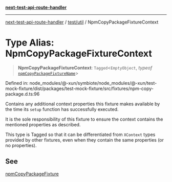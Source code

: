 [**next-test-api-route-handler**](../../../README.md)

***

[next-test-api-route-handler](../../../README.md) / [test/util](../README.md) / NpmCopyPackageFixtureContext

# Type Alias: NpmCopyPackageFixtureContext

> **NpmCopyPackageFixtureContext**: `Tagged`\<`EmptyObject`, *typeof* [`npmCopyPackageFixtureName`](../variables/npmCopyPackageFixtureName.md)\>

Defined in: node\_modules/@-xun/symbiote/node\_modules/@-xun/test-mock-fixture/dist/packages/test-mock-fixture/src/fixtures/npm-copy-package.d.ts:96

Contains any additional context properties this fixture makes available by
the time its `setup` function has successfully executed.

It is the sole responsibility of this fixture to ensure the context contains
the mentioned properties as described.

This type is Tagged so that it can be differentiated from `XContext`
types provided by other fixtures, even when they contain the same properties
(or no properties).

## See

[npmCopyPackageFixture](../functions/npmCopyPackageFixture.md)
